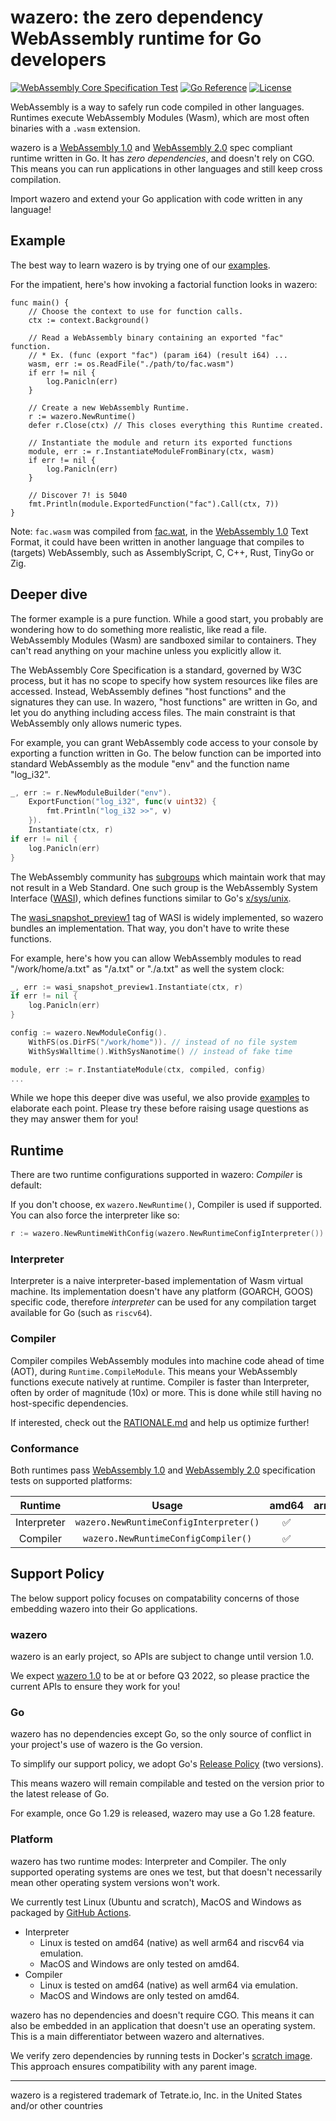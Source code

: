 # wazero: the zero dependency WebAssembly runtime for Go developers

[![WebAssembly Core Specification Test](https://github.com/tetratelabs/wazero/actions/workflows/spectest.yaml/badge.svg)](https://github.com/tetratelabs/wazero/actions/workflows/spectest.yaml) [![Go Reference](https://pkg.go.dev/badge/github.com/tetratelabs/wazero.svg)](https://pkg.go.dev/github.com/tetratelabs/wazero) [![License](https://img.shields.io/badge/License-Apache_2.0-blue.svg)](https://opensource.org/licenses/Apache-2.0)

WebAssembly is a way to safely run code compiled in other languages. Runtimes
execute WebAssembly Modules (Wasm), which are most often binaries with a `.wasm`
extension.

wazero is a [WebAssembly 1.0][1] and [WebAssembly 2.0][2] spec compliant runtime written in Go. It has
*zero dependencies*, and doesn't rely on CGO. This means you can run
applications in other languages and still keep cross compilation.

Import wazero and extend your Go application with code written in any language!

## Example

The best way to learn wazero is by trying one of our [examples](examples).

For the impatient, here's how invoking a factorial function looks in wazero:

```golang
func main() {
	// Choose the context to use for function calls.
	ctx := context.Background()

	// Read a WebAssembly binary containing an exported "fac" function.
	// * Ex. (func (export "fac") (param i64) (result i64) ...
	wasm, err := os.ReadFile("./path/to/fac.wasm")
	if err != nil {
		log.Panicln(err)
	}

	// Create a new WebAssembly Runtime.
	r := wazero.NewRuntime()
	defer r.Close(ctx) // This closes everything this Runtime created.

	// Instantiate the module and return its exported functions
	module, err := r.InstantiateModuleFromBinary(ctx, wasm)
	if err != nil {
		log.Panicln(err)
	}

	// Discover 7! is 5040
	fmt.Println(module.ExportedFunction("fac").Call(ctx, 7))
}
```

Note: `fac.wasm` was compiled from [fac.wat][3], in the [WebAssembly 1.0][1]
Text Format, it could have been written in another language that compiles to
(targets) WebAssembly, such as AssemblyScript, C, C++, Rust, TinyGo or Zig.

## Deeper dive

The former example is a pure function. While a good start, you probably are
wondering how to do something more realistic, like read a file. WebAssembly
Modules (Wasm) are sandboxed similar to containers. They can't read anything
on your machine unless you explicitly allow it.

The WebAssembly Core Specification is a standard, governed by W3C process, but
it has no scope to specify how system resources like files are accessed.
Instead, WebAssembly defines "host functions" and the signatures they can use.
In wazero, "host functions" are written in Go, and let you do anything
including access files. The main constraint is that WebAssembly only allows
numeric types.

For example, you can grant WebAssembly code access to your console by exporting
a function written in Go. The below function can be imported into standard
WebAssembly as the module "env" and the function name "log_i32".
```go
_, err := r.NewModuleBuilder("env").
	ExportFunction("log_i32", func(v uint32) {
		fmt.Println("log_i32 >>", v)
	}).
	Instantiate(ctx, r)
if err != nil {
    log.Panicln(err)
}
```

The WebAssembly community has [subgroups][4] which maintain work that may not
result in a Web Standard. One such group is the WebAssembly System Interface
([WASI][5]), which defines functions similar to Go's [x/sys/unix][6].

The [wasi_snapshot_preview1][13] tag of WASI is widely implemented, so wazero
bundles an implementation. That way, you don't have to write these functions.

For example, here's how you can allow WebAssembly modules to read
"/work/home/a.txt" as "/a.txt" or "./a.txt" as well the system clock:
```go
_, err := wasi_snapshot_preview1.Instantiate(ctx, r)
if err != nil {
    log.Panicln(err)
}

config := wazero.NewModuleConfig().
	WithFS(os.DirFS("/work/home")). // instead of no file system
    WithSysWalltime().WithSysNanotime() // instead of fake time

module, err := r.InstantiateModule(ctx, compiled, config)
...
```

While we hope this deeper dive was useful, we also provide [examples](examples)
to elaborate each point. Please try these before raising usage questions as
they may answer them for you!

## Runtime

There are two runtime configurations supported in wazero: _Compiler_ is default:

If you don't choose, ex `wazero.NewRuntime()`, Compiler is used if supported. You can also force the interpreter like so:
```go
r := wazero.NewRuntimeWithConfig(wazero.NewRuntimeConfigInterpreter())
```

### Interpreter
Interpreter is a naive interpreter-based implementation of Wasm virtual
machine. Its implementation doesn't have any platform (GOARCH, GOOS) specific
code, therefore _interpreter_ can be used for any compilation target available
for Go (such as `riscv64`).

### Compiler
Compiler compiles WebAssembly modules into machine code ahead of time (AOT),
during `Runtime.CompileModule`. This means your WebAssembly functions execute
natively at runtime. Compiler is faster than Interpreter, often by order of
magnitude (10x) or more. This is done while still having no host-specific
dependencies.

If interested, check out the [RATIONALE.md][8] and help us optimize further!

### Conformance

Both runtimes pass [WebAssembly 1.0][7] and [WebAssembly 2.0][14] specification tests on supported platforms:

| Runtime     | Usage| amd64 | arm64 | others |
|:---:|:---:|:---:|:---:|:---:|
| Interpreter|`wazero.NewRuntimeConfigInterpreter()`|✅ |✅|✅|
| Compiler |`wazero.NewRuntimeConfigCompiler()`|✅|✅ |❌|

## Support Policy

The below support policy focuses on compatability concerns of those embedding
wazero into their Go applications.

### wazero

wazero is an early project, so APIs are subject to change until version 1.0.

We expect [wazero 1.0][9] to be at or before Q3 2022, so please practice the
current APIs to ensure they work for you!

### Go

wazero has no dependencies except Go, so the only source of conflict in your
project's use of wazero is the Go version.

To simplify our support policy, we adopt Go's [Release Policy][10] (two versions).

This means wazero will remain compilable and tested on the version prior to the
latest release of Go.

For example, once Go 1.29 is released, wazero may use a Go 1.28 feature.

### Platform

wazero has two runtime modes: Interpreter and Compiler. The only supported operating
systems are ones we test, but that doesn't necessarily mean other operating
system versions won't work.

We currently test Linux (Ubuntu and scratch), MacOS and Windows as packaged by
[GitHub Actions][11].

* Interpreter
  * Linux is tested on amd64 (native) as well arm64 and riscv64 via emulation.
  * MacOS and Windows are only tested on amd64.
* Compiler
  * Linux is tested on amd64 (native) as well arm64 via emulation.
  * MacOS and Windows are only tested on amd64.

wazero has no dependencies and doesn't require CGO. This means it can also be
embedded in an application that doesn't use an operating system. This is a main
differentiator between wazero and alternatives.

We verify zero dependencies by running tests in Docker's [scratch image][12].
This approach ensures compatibility with any parent image.

-----
wazero is a registered trademark of Tetrate.io, Inc. in the United States and/or other countries

[1]: https://www.w3.org/TR/2019/REC-wasm-core-1-20191205/
[2]: https://www.w3.org/TR/2022/WD-wasm-core-2-20220419/
[3]: ./internal/integration_test/vs/testdata/fac.wat
[4]: https://github.com/WebAssembly/meetings/blob/main/process/subgroups.md
[5]: https://github.com/WebAssembly/WASI
[6]: https://pkg.go.dev/golang.org/x/sys/unix
[7]: https://github.com/WebAssembly/spec/tree/wg-1.0/test/core
[8]: internal/engine/compiler/RATIONALE.md
[9]: https://github.com/tetratelabs/wazero/issues/506
[10]: https://go.dev/doc/devel/release
[11]: https://github.com/actions/virtual-environments
[12]: https://docs.docker.com/develop/develop-images/baseimages/#create-a-simple-parent-image-using-scratch
[13]: https://github.com/WebAssembly/WASI/blob/snapshot-01/phases/snapshot/docs.md
[14]: https://github.com/WebAssembly/spec/tree/d39195773112a22b245ffbe864bab6d1182ccb06/test/core
